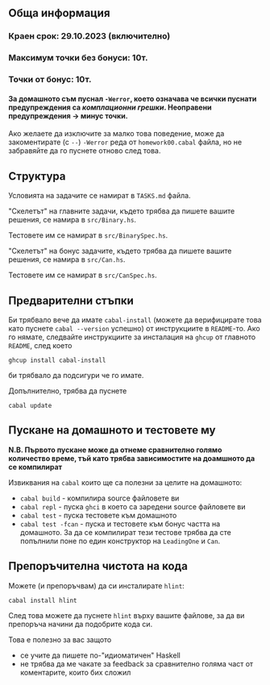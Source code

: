 ## Обща информация

### Краен срок: 29.10.2023 (включително)

### Максимум точки без бонуси: 10т.

### Точки от бонус: 10т.

#### За домашното съм пуснал `-Werror`, което означава че всички пуснати предупреждения са _комплационни грешки_. Неоправени предупреждения -> минус точки.

Ако желаете да изключите за малко това поведение, може да закоментирате (с `--`) `-Werror` реда от `homework00.cabal` файла,
но не забравяйте да го пуснете отново след това.

## Структура

Условията на задачите се намират в `TASKS.md` файла.

"Скелетът" на главните задачи, където трябва да пишете вашите решения, се намира в `src/Binary.hs`.

Тестовете им се намират в `src/BinarySpec.hs`.

"Скелетът" на бонус задачите, където трябва да пишете вашите решения, се намира в `src/Can.hs`.

Тестовете им се намират в `src/CanSpec.hs`.

## Предварителни стъпки

Би трябвало вече да имате `cabal-install` (можете да верифицирате това като пуснете `cabal --version` успешно) от инструкциите в `README`-то.
Ако го нямате, следвайте инструкциите за инсталация на `ghcup` от главното `README`, след което
```
ghcup install cabal-install
```
би трябвало да подсигури че го имате.

Допълнително, трябва да пуснете
```
cabal update
```

## Пускане на домашното и тестовете му

**N.B. Първото пускане може да отнеме сравнително голямо количество време, тъй като трябва зависимостите на доамшното да се компилират**

Извиквания на `cabal` които ще са полезни за целите на домашното:

* `cabal build` - компилира source файловете ви
* `cabal repl` - пуска `ghci` в което са заредени source файловете ви
* `cabal test` - пуска тестовете към домашното
* `cabal test -fcan` - пуска и тестовете към бонус частта на домашното.
    За да се компилират тези тестове трябва да сте попълнили поне по един конструктор на `LeadingOne` и `Can`.

## Препоръчителна чистота на кода

Можете (и препоръчвам) да си инсталирате `hlint`:

`cabal install hlint`

След това можете да пуснете `hlint` върху вашите файлове,
за да ви препоръча начини да подобрите кода си.

Това е полезно за вас защото

* се учите да пишете по-"идиоматичен" Haskell
* не трябва да ме чакате за feedback за сравнително голяма част от коментарите, които бих сложил
